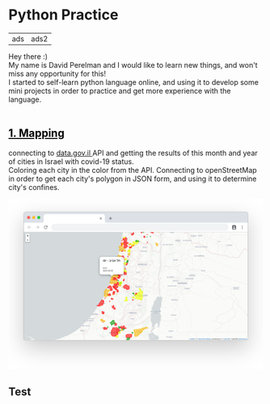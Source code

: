 # Python Practice

<table>
<tr>
<td>
ads
</td>
<td>
ads2
</td>
<tr>
</table>

Hey there :)
<br/>My name is David Perelman and I would like to learn new things, and won't miss any opportunity for this!
<br/>I started to self-learn python language online, and using it to develop some mini projects in order to practice and get more experience with the language. 
<br/>
<br/>


## <a href='/1.covid_cities' style='color:black'>1. Mapping</a>
connecting to <a href='https://data.gov.il/'> data.gov.il </a> API and getting the results of this month and year of cities in Israel with covid-19 status. 
<br/>Coloring each city in the color from the API. Connecting to openStreetMap in order to get each city's polygon in JSON form, and using it to determine city's confines.

<img src='/1.covid_cities/screenshot.png'>


## Test